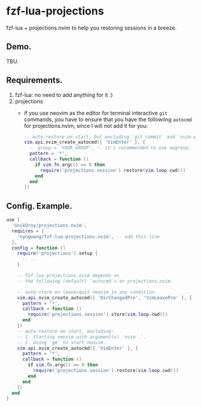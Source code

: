 fzf-lua-projections
==

fzf-lua + projections.nvim to help you restoring sessions in a breeze.

## Demo.

TBU.

## Requirements.

1. fzf-lua: no need to add anything for it :)
2. projections
   - if you use neovim as the editor for terminal interactive `git` commands,
     you have to ensure that you have the followiing `autocmd` for projections.nvim,
     since I will not add it for you:

      ```lua
      -- auto-restore on start, but excluding `git commit` and `nvim with_args`.
      vim.api.nvim_create_autocmd({ 'VimEnter' }, {
        -- group = 'YOUR_GROUP', -- it's recommended to use augroup.
        pattern = '*',
        callback = function ()
          if vim.fn.argc() == 0 then
            require('projections.session').restore(vim.loop.cwd())
          end
        end
      })
      ```

## Config. Example.


```lua
use {
  'GnikDroy/projections.nvim',
  requires = {
    'nyngwang/fzf-lua-projections.nvim', -- add this line
  },
  config = function ()
    require('projections').setup {
      -- ...
    }

    -- fzf-lua-projections.nvim depends on
    -- the following (default) `autocmd`s on projections.nvim.

    -- auto-store on leave/quit neovim in any condition.
    vim.api.nvim_create_autocmd({ 'DirChangedPre', 'VimLeavePre' }, {
      pattern = '*',
      callback = function ()
        require('projections.session').store(vim.loop.cwd())
      end
    })
    -- auto-restore on start, excluding:
    -- 1. Starting neovim with argument(s) `nvim .`.
    -- 2. Using `gm` to start neovim.
    vim.api.nvim_create_autocmd({ 'VimEnter' }, {
      pattern = '*',
      callback = function ()
        if vim.fn.argc() == 0 then
          require('projections.session').restore(vim.loop.cwd())
        end
      end
    })
  end
}
```




